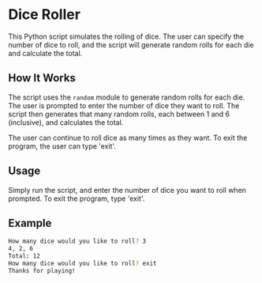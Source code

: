 # Dice Roller

This Python script simulates the rolling of dice. The user can specify the number of dice to roll, and the script will generate random rolls for each die and calculate the total.

## How It Works

The script uses the `random` module to generate random rolls for each die. The user is prompted to enter the number of dice they want to roll. The script then generates that many random rolls, each between 1 and 6 (inclusive), and calculates the total.

The user can continue to roll dice as many times as they want. To exit the program, the user can type 'exit'.

## Usage

Simply run the script, and enter the number of dice you want to roll when prompted. To exit the program, type 'exit'.

## Example

```bash
How many dice would you like to roll? 3
4, 2, 6
Total: 12
How many dice would you like to roll? exit
Thanks for playing!